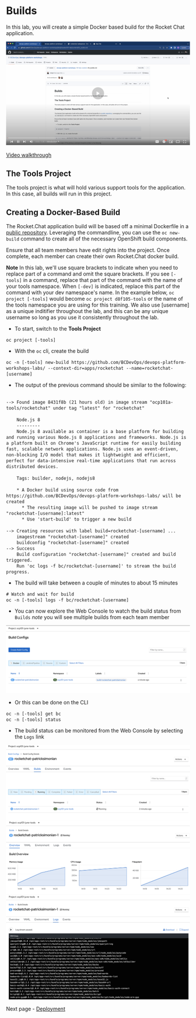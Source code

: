 # Builds
In this lab, you will create a simple Docker based build for the Rocket Chat application.

<kbd>[![Video Walkthrough Thumbnail](././images/02_builds_thumb.png)](https://youtu.be/j7a74_I6MYw)<kbd>

[Video walkthrough](https://youtu.be/j7a74_I6MYw)

## The Tools Project
The tools project is what will hold various support tools for the application. In this case, all builds will run in this project.

## Creating a Docker-Based Build
The Rocket.Chat application build will be based off a minimal Dockerfile in a [public repository](https://github.com/BCDevOps/devops-platform-workshops-labs/tree/master/apps/rocketchat). 
Leveraging the commandline, you can use the `oc new-build` command to create all of the necessary 
OpenShift build components. 

Ensure that all team members have edit rights into the project. Once complete, 
each member can create their own Rocket.Chat docker build. 

**Note** In this lab, we'll use square brackets to indicate when you need to replace part of a command and omit the square brackets. If you see `[-tools]` in a command, replace that part of the command with the name of your tools namespace. When `[-dev]` is indicated, replace this part of the command with your dev namespace's name. In the example below, `oc project [-tools]` would become `oc project d8f105-tools` or the name of the tools namespace you are using for this training. We also use [username] as a unique inditifier throughout the lab, and this can be any unique username so long as you use it consistently throughout the lab. 

- To start, switch to the __Tools Project__

```
oc project [-tools]
```

- With the `oc` cli, create the build

```oc:cli
oc -n [-tools] new-build https://github.com/BCDevOps/devops-platform-workshops-labs/ --context-dir=apps/rocketchat --name=rocketchat-[username]
```

- The output of the previous command should be similar to the following: 

```

--> Found image 8431f8b (21 hours old) in image stream "ocp101a-tools/rocketchat" under tag "latest" for "rocketchat"

    Node.js 8 
    --------- 
    Node.js 8 available as container is a base platform for building and running various Node.js 8 applications and frameworks. Node.js is a platform built on Chrome's JavaScript runtime for easily building fast, scalable network applications. Node.js uses an event-driven, non-blocking I/O model that makes it lightweight and efficient, perfect for data-intensive real-time applications that run across distributed devices.

    Tags: builder, nodejs, nodejs8

    * A Docker build using source code from https://github.com/BCDevOps/devops-platform-workshops-labs/ will be created
      * The resulting image will be pushed to image stream "rocketchat-[username]:latest"
      * Use 'start-build' to trigger a new build

--> Creating resources with label build=rocketchat-[username] ...
    imagestream "rocketchat-[username]" created
    buildconfig "rocketchat-[username]" created
--> Success
    Build configuration "rocketchat-[username]" created and build triggered.
    Run 'oc logs -f bc/rocketchat-[username]' to stream the build progress.
```

- The build will take between a couple of minutes to about 15 minutes
```oc:cli
# Watch and wait for build
oc -n [-tools] logs -f bc/rocketchat-[username]
```
- You can now explore the Web Console to watch the build status from `Builds`
*note* you will see multiple builds from each team member

<kbd>![](./images/01_builds.png)</kbd>

- Or this can be done on the CLI

```
oc -n [-tools] get bc
oc -n [-tools] status
```

- The build status can be monitored from the Web Console by selecting  the `Logs` link

<kbd>![](./images/01_build_logs.png)</kbd>
<kbd>![](./images/01_build_logs_02.png)</kbd>
<kbd>![](./images/01_build_logs_03.png)</kbd>

Next page - [Deployment](./03_deployment.md)
